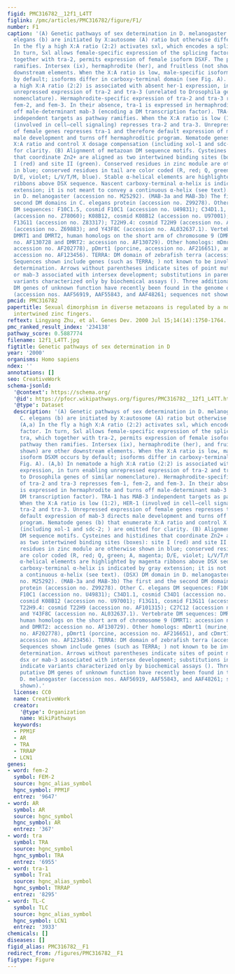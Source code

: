 ```yaml
---
figid: PMC316782__12f1_L4TT
figlink: /pmc/articles/PMC316782/figure/F1/
number: F1
caption: '(A) Genetic pathways of sex determination in D. melanogaster (a) and C.
  elegans (b) are initiated by X:autosome (A) ratio but otherwise different (). (A,a)
  In the fly a high X:A ratio (2:2) activates sxl, which encodes a splicing factor.
  In turn, Sxl allows female-specific expression of the splicing factor tra, which
  together with tra-2, permits expression of female isoform DSXF. The pathway then
  ramifies. Intersex (ix), hermaphrodite (her), and fruitless (not shown) are other
  downstream elements. When the X:A ratio is low, male-specific isoform DSXM occurs
  by default; isoforms differ in carboxy-terminal domain (see Fig. A). (A,b) In nematode
  a high X:A ratio (2:2) is associated with absent her-1 expression, in turn enabling
  unrepressed expression of tra-2 and tra-3 (unrelated to Drosophila genes of similar
  nomenclature). Hermaphrodite-specific expression of tra-2 and tra-3 represses fem-1,
  fem-2, and fem-3. In their absence, tra-1 is expressed in hermaphrodite and turns
  off male-determinant mab-3 (encoding a DM transcription factor). TRA-1 has MAB-3
  independent targets as pathway ramifies. When the X:A ratio is low (1:2), HER-1
  (involved in cell–cell signaling) represses tra-2 and tra-3. Unrepressed expression
  of female genes represses tra-1 and therefore default expression of mab-3 directs
  male development and turns off hermaphroditic program. Nematode genes (b) that enumerate
  X:A ratio and control X dosage compensation (including xol-1 and sdc-2; ) are omitted
  for clarity. (B) Alignment of metazoan DM sequence motifs. Cysteines and histidines
  that coordinate Zn2+ are aligned as two intertwined binding sites (boxes): site
  I (red) and site II (green). Conserved residues in zinc module are otherwise shown
  in blue; conserved residues in tail are color coded (R, red; Q, green; A, magenta;
  D/E, violet; L/V/T/M, blue). Stable α-helical elements are highlighted by magenta
  ribbons above DSX sequence. Nascent carboxy-terminal α-helix is indicated by gray
  extension; it is not meant to convey a continuous α-helix (see text). (DSX) DM domain
  in D. melanogaster (accession no. M25292). (MAB-3a and MAB-3b) The first and the
  second DM domains in C. elegans protein (accession no. Z99278). Other C. elegans
  DM sequences: F10C1.5, cosmid F10C1 (accession no. U49831); C34D1.1, cosmid C34D1
  (accession no. Z78060); K08B12, cosmid K08B12 (accession no. U97001); F13G11, cosmid
  F13G11 (accession no. Z83317); T22H9.4: cosmid T22H9 (accession no. AF101315); C27C12
  (accession no. Z69883); and Y43F8C (accession no. AL032637.1). Vertebrate DM sequences:
  DMRT1 and DMRT2, human homologs on the short arm of chromosome 9 (DMRT1: accession
  no. AF130728 and DMRT2: accession no. AF130729). Other homologs: mDmrt1 (murine,
  accession no. AF202778), pDmrt1 (porcine, accession no. AF216651), and cDmrt1 (chicken,
  accession no. AF123456). TERRA: DM domain of zebrafish terra (accession no. AF080622).
  Sequences shown include genes (such as TERRA; ) not known to be involved in sex
  determination. Arrows without parentheses indicate sites of point mutations in dsx
  or mab-3 associated with intersex development; substitutions in parenthesis indicate
  variants characterized only by biochemical assays (). Three additional putative
  DM genes of unknown function have recently been found in the genome of D. melanogaster
  (accession nos. AAF56919, AAF55843, and AAF48261; sequences not shown).'
pmcid: PMC316782
papertitle: Sexual dimorphism in diverse metazoans is regulated by a novel class of
  intertwined zinc fingers.
reftext: Lingyang Zhu, et al. Genes Dev. 2000 Jul 15;14(14):1750-1764.
pmc_ranked_result_index: '234138'
pathway_score: 0.5887774
filename: 12f1_L4TT.jpg
figtitle: Genetic pathways of sex determination in D
year: '2000'
organisms: Homo sapiens
ndex: ''
annotations: []
seo: CreativeWork
schema-jsonld:
  '@context': https://schema.org/
  '@id': https://pfocr.wikipathways.org/figures/PMC316782__12f1_L4TT.html
  '@type': Dataset
  description: '(A) Genetic pathways of sex determination in D. melanogaster (a) and
    C. elegans (b) are initiated by X:autosome (A) ratio but otherwise different ().
    (A,a) In the fly a high X:A ratio (2:2) activates sxl, which encodes a splicing
    factor. In turn, Sxl allows female-specific expression of the splicing factor
    tra, which together with tra-2, permits expression of female isoform DSXF. The
    pathway then ramifies. Intersex (ix), hermaphrodite (her), and fruitless (not
    shown) are other downstream elements. When the X:A ratio is low, male-specific
    isoform DSXM occurs by default; isoforms differ in carboxy-terminal domain (see
    Fig. A). (A,b) In nematode a high X:A ratio (2:2) is associated with absent her-1
    expression, in turn enabling unrepressed expression of tra-2 and tra-3 (unrelated
    to Drosophila genes of similar nomenclature). Hermaphrodite-specific expression
    of tra-2 and tra-3 represses fem-1, fem-2, and fem-3. In their absence, tra-1
    is expressed in hermaphrodite and turns off male-determinant mab-3 (encoding a
    DM transcription factor). TRA-1 has MAB-3 independent targets as pathway ramifies.
    When the X:A ratio is low (1:2), HER-1 (involved in cell–cell signaling) represses
    tra-2 and tra-3. Unrepressed expression of female genes represses tra-1 and therefore
    default expression of mab-3 directs male development and turns off hermaphroditic
    program. Nematode genes (b) that enumerate X:A ratio and control X dosage compensation
    (including xol-1 and sdc-2; ) are omitted for clarity. (B) Alignment of metazoan
    DM sequence motifs. Cysteines and histidines that coordinate Zn2+ are aligned
    as two intertwined binding sites (boxes): site I (red) and site II (green). Conserved
    residues in zinc module are otherwise shown in blue; conserved residues in tail
    are color coded (R, red; Q, green; A, magenta; D/E, violet; L/V/T/M, blue). Stable
    α-helical elements are highlighted by magenta ribbons above DSX sequence. Nascent
    carboxy-terminal α-helix is indicated by gray extension; it is not meant to convey
    a continuous α-helix (see text). (DSX) DM domain in D. melanogaster (accession
    no. M25292). (MAB-3a and MAB-3b) The first and the second DM domains in C. elegans
    protein (accession no. Z99278). Other C. elegans DM sequences: F10C1.5, cosmid
    F10C1 (accession no. U49831); C34D1.1, cosmid C34D1 (accession no. Z78060); K08B12,
    cosmid K08B12 (accession no. U97001); F13G11, cosmid F13G11 (accession no. Z83317);
    T22H9.4: cosmid T22H9 (accession no. AF101315); C27C12 (accession no. Z69883);
    and Y43F8C (accession no. AL032637.1). Vertebrate DM sequences: DMRT1 and DMRT2,
    human homologs on the short arm of chromosome 9 (DMRT1: accession no. AF130728
    and DMRT2: accession no. AF130729). Other homologs: mDmrt1 (murine, accession
    no. AF202778), pDmrt1 (porcine, accession no. AF216651), and cDmrt1 (chicken,
    accession no. AF123456). TERRA: DM domain of zebrafish terra (accession no. AF080622).
    Sequences shown include genes (such as TERRA; ) not known to be involved in sex
    determination. Arrows without parentheses indicate sites of point mutations in
    dsx or mab-3 associated with intersex development; substitutions in parenthesis
    indicate variants characterized only by biochemical assays (). Three additional
    putative DM genes of unknown function have recently been found in the genome of
    D. melanogaster (accession nos. AAF56919, AAF55843, and AAF48261; sequences not
    shown).'
  license: CC0
  name: CreativeWork
  creator:
    '@type': Organization
    name: WikiPathways
  keywords:
  - PPM1F
  - AR
  - TRA
  - TRRAP
  - LCN1
genes:
- word: fem-2
  symbol: FEM-2
  source: hgnc_alias_symbol
  hgnc_symbol: PPM1F
  entrez: '9647'
- word: AR
  symbol: AR
  source: hgnc_symbol
  hgnc_symbol: AR
  entrez: '367'
- word: tra
  symbol: TRA
  source: hgnc_symbol
  hgnc_symbol: TRA
  entrez: '6955'
- word: tra-1
  symbol: Tra1
  source: hgnc_alias_symbol
  hgnc_symbol: TRRAP
  entrez: '8295'
- word: TL-C
  symbol: TLC
  source: hgnc_alias_symbol
  hgnc_symbol: LCN1
  entrez: '3933'
chemicals: []
diseases: []
figid_alias: PMC316782__F1
redirect_from: /figures/PMC316782__F1
figtype: Figure
---
```

